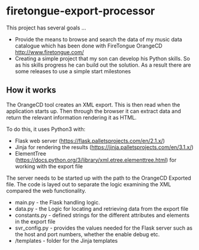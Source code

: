 # firetongue-export-processor
This project has several goals ...
* Provide the means to browse and search the data of my music data catalogue which has been done with FireTongue OrangeCD http://www.firetongue.com/
* Creating a simple project that my son can develop his Python skills. So as his skills progress he can build out the solution. As a result there are some releases to use a simple start milestones

## How it works

The OrangeCD tool creates an XML export. This is then read when the application starts up. Then through the browser it can extract data and return the relevant information rendering it as HTML.

To do this, it uses Python3 with:
* Flask web server (https://flask.palletsprojects.com/en/2.1.x/)
* Jinja for rendering the results (https://jinja.palletsprojects.com/en/3.1.x/)
* ElementTree (https://docs.python.org/3/library/xml.etree.elementtree.html) for working with the export file

The server needs to be started up with the path to the OrangeCD Exported file. The code is layed out to separate the logic examining the XML compared the web functionality.
* main.py - the Flask handling logic.
* data.py - the Logic for locating and retrieving data from the export file
* constants.py - defined strings for the different attributes and elements in the export file
* svr_config.py - provides the values needed for the Flask server such as the host and port numbers, whether the enable debug etc.
* /templates - folder for the Jinja templates

